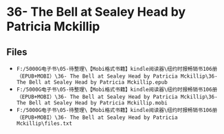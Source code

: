 # 36- The Bell at Sealey Head by Patricia Mckillip

## Files

- `F:/5000G电子书\05-待整理\【Mobi格式书籍】kindle阅读器\纽约时报畅销书106册（EPUB+MOBI）\36- The Bell at Sealey Head by Patricia Mckillip\36- The Bell at Sealey Head by Patricia Mckillip.epub`
- `F:/5000G电子书\05-待整理\【Mobi格式书籍】kindle阅读器\纽约时报畅销书106册（EPUB+MOBI）\36- The Bell at Sealey Head by Patricia Mckillip\36- The Bell at Sealey Head by Patricia Mckillip.mobi`
- `F:/5000G电子书\05-待整理\【Mobi格式书籍】kindle阅读器\纽约时报畅销书106册（EPUB+MOBI）\36- The Bell at Sealey Head by Patricia Mckillip\files.txt`
